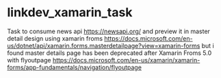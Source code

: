 # linkdev_xamarin_task
Task to consume news api https://newsapi.org/
and preview it in master detail design using xamarin froms 
https://docs.microsoft.com/en-us/dotnet/api/xamarin.forms.masterdetailpage?view=xamarin-forms
but i found master details page has been deprecated after Xamarin Froms 5.0 with flyoutpage
https://docs.microsoft.com/en-us/xamarin/xamarin-forms/app-fundamentals/navigation/flyoutpage

